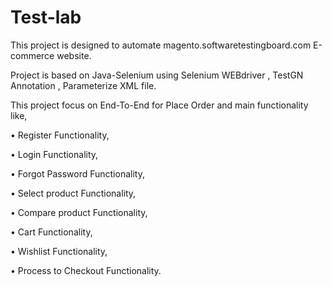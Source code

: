 # Test-lab

This project is designed to automate magento.softwaretestingboard.com  E-commerce website.

Project is based on Java-Selenium using Selenium WEBdriver , TestGN Annotation , Parameterize XML file.

This project focus on End-To-End for Place Order and main functionality like,

•	Register Functionality,

•	Login Functionality,

•	Forgot Password Functionality,

•	Select product Functionality,

•	Compare product Functionality,

•	Cart Functionality,

•	Wishlist Functionality,

•	Process to Checkout Functionality.
